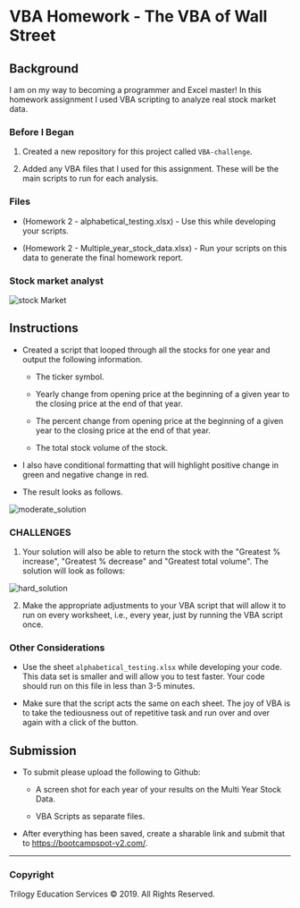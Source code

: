 # VBA Homework - The VBA of Wall Street

## Background

I am on my way to becoming a programmer and Excel master! In this homework assignment I used VBA scripting to analyze real stock market data. 

### Before I Began

1. Created a new repository for this project called `VBA-challenge`. 

2. Added any VBA files that I used for this assignment. These will be the main scripts to run for each analysis.

### Files

* (Homework 2 - alphabetical_testing.xlsx) - Use this while developing your scripts.

* (Homework 2 - Multiple_year_stock_data.xlsx) - Run your scripts on this data to generate the final homework report.

### Stock market analyst

![stock Market](Images/stockmarket.jpg)

## Instructions

* Created a script that looped through all the stocks for one year and output the following information.

  * The ticker symbol.

  * Yearly change from opening price at the beginning of a given year to the closing price at the end of that year.

  * The percent change from opening price at the beginning of a given year to the closing price at the end of that year.

  * The total stock volume of the stock.

* I also have conditional formatting that will highlight positive change in green and negative change in red.

* The result looks as follows.

![moderate_solution](https://user-images.githubusercontent.com/66078772/101683041-07dea000-3a2a-11eb-8e57-b48e61686a9d.png)

### CHALLENGES

1. Your solution will also be able to return the stock with the "Greatest % increase", "Greatest % decrease" and "Greatest total volume". The solution will look as follows:

![hard_solution](https://user-images.githubusercontent.com/66078772/101683061-0dd48100-3a2a-11eb-94b4-16d3819ed7c1.png)

2. Make the appropriate adjustments to your VBA script that will allow it to run on every worksheet, i.e., every year, just by running the VBA script once.

### Other Considerations

* Use the sheet `alphabetical_testing.xlsx` while developing your code. This data set is smaller and will allow you to test faster. Your code should run on this file in less than 3-5 minutes.

* Make sure that the script acts the same on each sheet. The joy of VBA is to take the tediousness out of repetitive task and run over and over again with a click of the button.

## Submission

* To submit please upload the following to Github:

  * A screen shot for each year of your results on the Multi Year Stock Data.

  * VBA Scripts as separate files.

* After everything has been saved, create a sharable link and submit that to <https://bootcampspot-v2.com/>.

- - -

### Copyright

Trilogy Education Services © 2019. All Rights Reserved.
